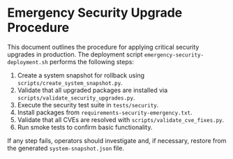 # Emergency Security Upgrade Procedure

This document outlines the procedure for applying critical security
upgrades in production. The deployment script `emergency-security-deployment.sh`
performs the following steps:

1. Create a system snapshot for rollback using `scripts/create_system_snapshot.py`.
2. Validate that all upgraded packages are installed via
   `scripts/validate_security_upgrades.py`.
3. Execute the security test suite in `tests/security`.
4. Install packages from `requirements-security-emergency.txt`.
5. Validate that all CVEs are resolved with `scripts/validate_cve_fixes.py`.
6. Run smoke tests to confirm basic functionality.

If any step fails, operators should investigate and, if necessary,
restore from the generated `system-snapshot.json` file.
